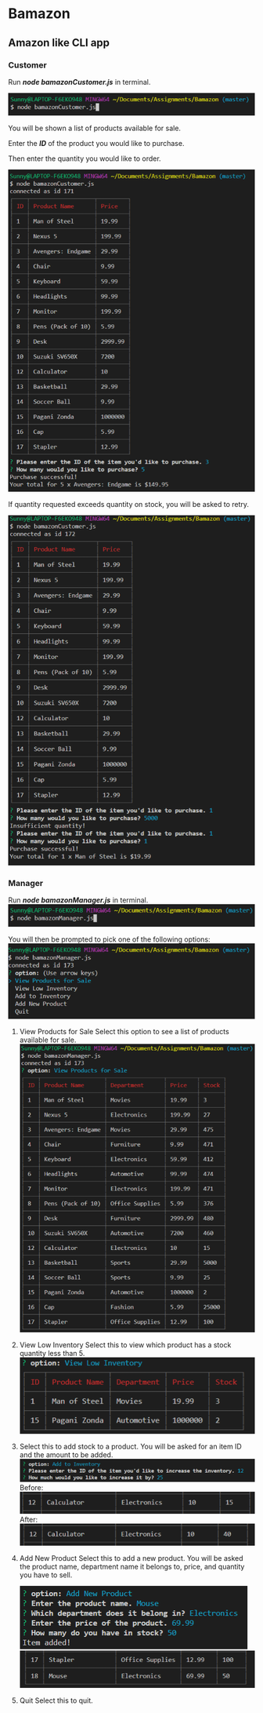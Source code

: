 # Bamazon

## Amazon like CLI app

### Customer

Run **_node bamazonCustomer.js_** in terminal.

![](screenshots/cust1.PNG)

You will be shown a list of products available for sale.

Enter the **_ID_** of the product you would like to purchase.

Then enter the quantity you would like to order.

![](screenshots/cust2.PNG)

If quantity requested exceeds quantity on stock, you will be asked to retry.

![](screenshots/cust3.PNG)

### Manager

Run **_node bamazonManager.js_** in terminal.
![](screenshots/man1.PNG)

You will then be prompted to pick one of the following options:
![](screenshots/man2.PNG)

1. View Products for Sale
   Select this option to see a list of products available for sale.
   ![](screenshots/man3.PNG)
2. View Low Inventory
   Select this to view which product has a stock quantity less than 5.
   ![](screenshots/man4.PNG)
3. Select this to add stock to a product. You will be asked for an item ID and the amount to be added.
   ![](screenshots/man5.PNG)
   Before:
   ![](screenshots/man6.PNG)
   After:
   ![](screenshots/man7.PNG)
4. Add New Product
   Select this to add a new product. You will be asked the product name, department name it belongs to, price, and quantity you have to sell.

   ![](screenshots/man8.PNG)
   ![](screenshots/man9.PNG)

5. Quit
   Select this to quit.
